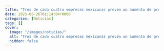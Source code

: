 ```yaml
---
title: "Tres de cada cuatro empresas mexicanas prevén un aumento de productividad gracias a la inteligencia artificial - estudio"
date: 2025-06-26T01:14:04+0000
categories: [Noticias]
tags: []
cover:
  image: "/images/noticias/"
  alt: "Tres de cada cuatro empresas mexicanas prevén un aumento de productividad gracias a la inteligencia artificial - estudio"
  hidden: false
---
```



